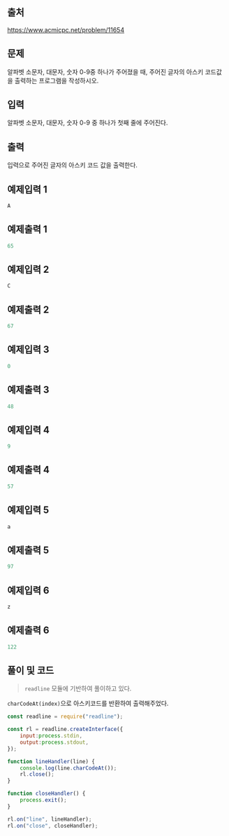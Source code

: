 ## 출처

https://www.acmicpc.net/problem/11654





## 문제

알파벳 소문자, 대문자, 숫자 0-9중 하나가 주어졌을 때, 주어진 글자의 아스키 코드값을 출력하는 프로그램을 작성하시오.





## 입력

알파벳 소문자, 대문자, 숫자 0-9 중 하나가 첫째 줄에 주어진다.





## 출력

입력으로 주어진 글자의 아스키 코드 값을 출력한다.





## 예제입력 1

```javascript
A
```



## 예제출력 1

```javascript
65
```





## 예제입력 2

```javascript
C
```



## 예제출력 2

```javascript
67
```





## 예제입력 3

```javascript
0
```



## 예제출력 3

```javascript
48
```





## 예제입력 4

```javascript
9
```



## 예제출력 4

```javascript
57
```





## 예제입력 5

```javascript
a
```



## 예제출력 5

```javascript
97
```





## 예제입력 6

```javascript
z
```



## 예제출력 6

```javascript
122
```





## 풀이 및 코드



> `readline` 모듈에 기반하여 풀이하고 있다.



`charCodeAt(index)`으로 아스키코드를 반환하여 출력해주었다.



```javascript
const readline = require("readline");

const rl = readline.createInterface({
    input:process.stdin,
    output:process.stdout,
});

function lineHandler(line) {
    console.log(line.charCodeAt());
    rl.close();
}

function closeHandler() {
    process.exit();
}

rl.on("line", lineHandler);
rl.on("close", closeHandler);
```
